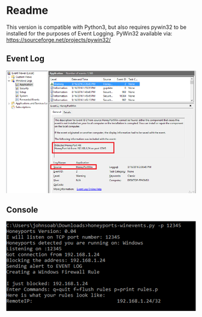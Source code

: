 # Readme

This version is compatible with Python3, but also requires pywin32 to be installed for the purposes of Event Logging.
PyWin32 available via: https://sourceforge.net/projects/pywin32/
## Event Log
![Event Log](HoneyPortEventLog.png)


## Console
![Console](HoneyPort-Console.png)
